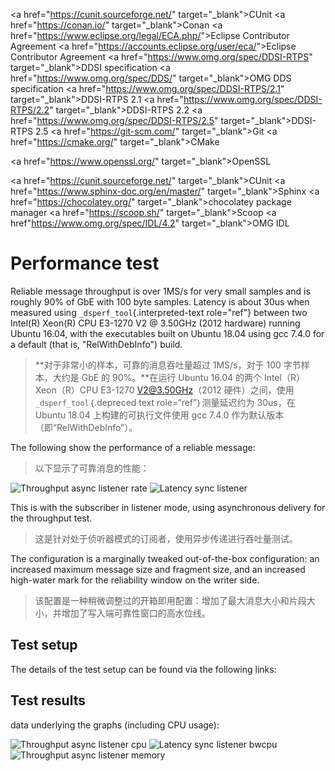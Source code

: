 <a href="<https://cunit.sourceforge.net/>" target="\_blank"\>CUnit</a>
<a href="<https://conan.io/>" target="\_blank"\>Conan</a>
<a href="<https://www.eclipse.org/legal/ECA.php/>"\>Eclipse Contributor Agreement</a>
<a href="<https://accounts.eclipse.org/user/eca/>"\>Eclipse Contributor Agreement</a>
<a href="<https://www.omg.org/spec/DDSI-RTPS>" target="\_blank"\>DDSI specification</a>
<a href="<https://www.omg.org/spec/DDS/>" target="\_blank"\>OMG DDS specification</a>
<a href="<https://www.omg.org/spec/DDSI-RTPS/2.1>" target="\_blank"\>DDSI-RTPS 2.1</a>
<a href="<https://www.omg.org/spec/DDSI-RTPS/2.2>" target="\_blank"\>DDSI-RTPS 2.2</a>
<a href="<https://www.omg.org/spec/DDSI-RTPS/2.5>" target="\_blank"\>DDSI-RTPS 2.5</a>
<a href="<https://git-scm.com/>" target="\_blank"\>Git</a>
<a href="<https://cmake.org/>" target="\_blank"\>CMake</a>

<a href="<https://www.openssl.org/>" target="\_blank"\>OpenSSL</a>

<a href="<https://cunit.sourceforge.net/>" target="\_blank"\>CUnit</a>
<a href="<https://www.sphinx-doc.org/en/master/>" target="\_blank"\>Sphinx</a>
<a href="<https://chocolatey.org/>" target="\_blank"\>chocolatey package manager</a>
<a href="<https://scoop.sh/>" target="\_blank"\>Scoop</a>
<a href"<https://www.omg.org/spec/IDL/4.2>" target="\_blank"\>OMG IDL</a>

# Performance test

Reliable message throughput is over 1MS/s for very small samples and is roughly 90% of GbE with 100 byte samples. Latency is about 30us when measured using `_dsperf_tool`{.interpreted-text role="ref"} between two Intel(R) Xeon(R) CPU E3-1270 V2 @ 3.50GHz (2012 hardware) running Ubuntu 16.04, with the executables built on Ubuntu 18.04 using gcc 7.4.0 for a default (that is, "RelWithDebInfo") build.

> **对于非常小的样本，可靠的消息吞吐量超过 1MS/s，对于 100 字节样本，大约是 GbE 的 90%。**在运行 Ubuntu 16.04 的两个 Intel（R）Xeon（R）CPU E3-1270 V2@3.50GHz（2012 硬件）之间，使用`_dsperf_tool`｛.depreced text role=“ref”｝测量延迟约为 30us，在 Ubuntu 18.04 上构建的可执行文件使用 gcc 7.4.0 作为默认版本（即“RelWithDebInfo”）。

The following show the performance of a reliable message:

> 以下显示了可靠消息的性能：

![Throughput async listener rate](../_static/gettingstarted-figures/throughput-async-listener-rate.png)
![Latency sync listener](../_static/gettingstarted-figures/latency-sync-listener.png)

This is with the subscriber in listener mode, using asynchronous delivery for the throughput test.

> 这是针对处于侦听器模式的订阅者，使用异步传递进行吞吐量测试。

The configuration is a marginally tweaked out-of-the-box configuration: an increased maximum message size and fragment size, and an increased high-water mark for the reliability window on the writer side.

> 该配置是一种稍微调整过的开箱即用配置：增加了最大消息大小和片段大小，并增加了写入端可靠性窗口的高水位线。

## Test setup

The details of the test setup can be found via the following links:

## Test results

data underlying the graphs (including CPU usage):

![Throughput async listener cpu](../_static/gettingstarted-figures/throughput-async-listener-cpu.png)
![Latency sync listener bwcpu](../_static/gettingstarted-figures/latency-sync-listener-bwcpu.png)
![Throughput async listener memory](../_static/gettingstarted-figures/throughput-async-listener-memory.png)
